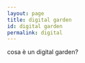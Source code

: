 ```yaml
---
layout: page
title: digital garden
id: digital garden
permalink: digital
---
```


cosa è un digital garden?